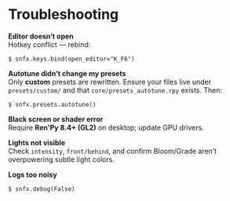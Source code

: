 # Troubleshooting

**Editor doesn’t open**  
Hotkey conflict — rebind:
```renpy
$ snfx.keys.bind(open_editor="K_F6")
```

**Autotune didn’t change my presets**  
Only **custom** presets are rewritten. Ensure your files live under `presets/custom/` and that `core/presets_autotune.rpy` exists. Then:
```renpy
$ snfx.presets.autotune()
```

**Black screen or shader error**  
Require **Ren'Py 8.4+ (GL2)** on desktop; update GPU drivers.

**Lights not visible**  
Check `intensity`, `front/behind`, and confirm Bloom/Grade aren’t overpowering subtle light colors.

**Logs too noisy**  
```renpy
$ snfx.debug(False)
```
